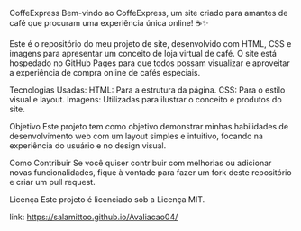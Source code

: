CoffeExpress
Bem-vindo ao CoffeExpress, um site criado para amantes de café que procuram uma experiência única online! ☕️✨

Este é o repositório do meu projeto de site, desenvolvido com HTML, CSS e imagens para apresentar um conceito de loja virtual de café. O site está hospedado no GitHub Pages para que todos possam visualizar e aproveitar a experiência de compra online de cafés especiais.

Tecnologias Usadas:
HTML: Para a estrutura da página.
CSS: Para o estilo visual e layout.
Imagens: Utilizadas para ilustrar o conceito e produtos do site.

Objetivo
Este projeto tem como objetivo demonstrar minhas habilidades de desenvolvimento web com um layout simples e intuitivo, focando na experiência do usuário e no design visual.

Como Contribuir
Se você quiser contribuir com melhorias ou adicionar novas funcionalidades, fique à vontade para fazer um fork deste repositório e criar um pull request.

Licença
Este projeto é licenciado sob a Licença MIT.




link: https://salamittoo.github.io/Avaliacao04/
